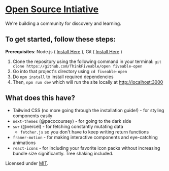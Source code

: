 # [Open Source Intiative](https://open.fiveable.me)
We're building a community for discovery and learning.

## To get started, follow these steps:

**Prerequisites**: Node.js ( [Install Here](https://nodejs.org/en/download/) ), Git ( [Install Here](https://git-scm.com/book/en/v2/Getting-Started-Installing-Git) )

1. Clone the repository using the following command in your terminal: `git clone https://github.com/ThinkFiveable/open fiveable-open`
2. Go into that project's directory using `cd fiveable-open`
3. Do `npm install` to install required dependencies
4. Then, `npm run dev` which will run the site locally at [http://localhost:3000](http://localhost:3000)


## What does this have?
- Tailwind CSS (no more going through the installation guide!) - for styling components easily
- `next-themes` (@pacocoursey) - for going to the dark side
- `swr` (@vercel) - for fetching constantly mutating data
  - `fetcher.js` so you don't have to keep writing return functions
- `framer-motion` - for making interactive components and eye-catching animations
- `react-icons` - for including your favorite icon packs without increasing bundle size significantly. Tree shaking included.

Licensed under [MIT](LICENSE).
